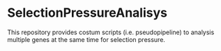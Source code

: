 # SelectionPressureAnalisys
This repository provides costum scripts (i.e. pseudopipeline) to analysis multiple genes at the same time for selection pressure.
